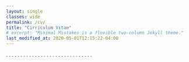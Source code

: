 ```yaml
---
layout: single
classes: wide
permalink: /cv/
title: "Cirriculum Vitae"
# excerpt: "Minimal Mistakes is a flexible two-column Jekyll theme."
last_modified_at: 2020-05-01T12:15:22-04:00
---
```

.
.
.
.
.
.
.
.
.
.
.
.
.
.
.
.
.
.
.
.
.
.
.
.
.
.
.
.
.
.
